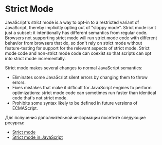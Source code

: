 # Strict Mode

JavaScript's strict mode is a way to opt-in to a restricted variant of JavaScript, thereby implicitly opting out of "sloppy mode". Strict mode isn't just a subset: it intentionally has different semantics from regular code. Browsers not supporting strict mode will run strict mode code with different behavior from browsers that do, so don't rely on strict mode without feature-testing for support for the relevant aspects of strict mode. Strict mode code and non-strict mode code can coexist so that scripts can opt into strict mode incrementally.

Strict mode makes several changes to normal JavaScript semantics:

- Eliminates some JavaScript silent errors by changing them to throw errors.
- Fixes mistakes that make it difficult for JavaScript engines to perform optimizations: strict mode code can sometimes run faster than identical code that's not strict mode.
- Prohibits some syntax likely to be defined in future versions of ECMAScript.

Для получения дополнительной информации посетите следующие ресурсы:

- [Strict mode](https://developer.mozilla.org/en-US/docs/Web/JavaScript/Reference/Strict_mode)
- [Strict mode in JavaScript](https://javascript.info/strict-mode)
